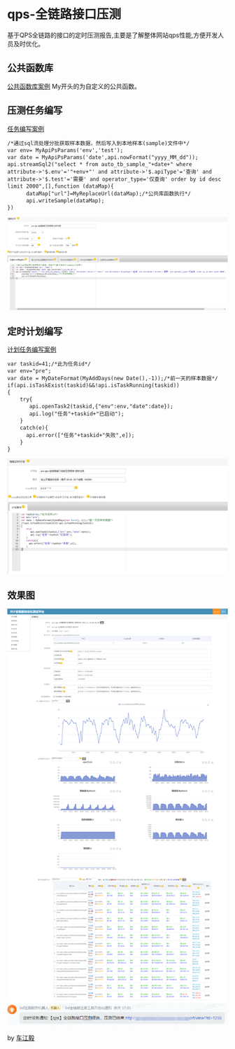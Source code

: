 # qps-全链路接口压测
 基于QPS全链路的接口的定时压测报告,主要是了解整体网站qps性能,方便开发人员及时优化。
## 公共函数库
[公共函数库案例](../README-PublicCode.md)
My开头的为自定义的公共函数。

## 压测任务编写
[任务编写案例](/README-Demo.md)
```
/*通过sql流处理分批获取样本数据，然后写入到本地样本(sample)文件中*/
var env= MyApiPsParams('env','test');
var date = MyApiPsParams('date',api.nowFormat("yyyy_MM_dd"));
api.streamSql2("select * from auto_tb_sample_"+date+" where  attribute->'$.env'='"+env+"' and attribute->'$.apiType'='查询' and attribute->'$.test'='需要' and operator_type='仅查询' order by id desc limit 2000",[],function (dataMap){
      dataMap["url"]=MyReplaceUrl(dataMap);/*公共库函数执行*/
      api.writeSample(dataMap);
})
```
![img.png](img4-1.png)

## 定时计划编写
[计划任务编写案例](/README-Job.md)
```
var taskid=41;/*此为任务id*/
var env="pre";
var date = MyDateFormat(MyAddDays(new Date(),-1));/*前一天的样本数据*/
if(api.isTaskExist(taskid)&&!api.isTaskRunning(taskid))
{
    try{
       api.openTask2(taskid,{"env":env,"date":date});
       api.log("任务"+taskid+"已启动");
    }
    catch(e){
      api.error(["任务"+taskid+"失败",e]);
    }
}
```
![img.png](img4-2.png)

## 效果图
![img.png](img4-3.jpg)
![img.png](img4-4.png)

by [车江毅](https://www.cnblogs.com/chejiangyi/)